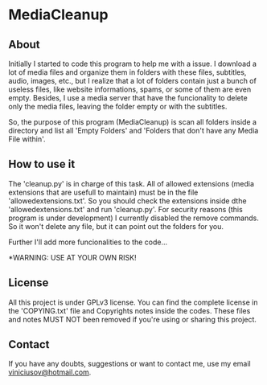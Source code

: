 # MediaCleanup

## About
Initially I started to code this program to help me with a issue.
I download a lot of media files and organize them in folders with these files, subtitles, audio, images, etc., but I realize that 
a lot of folders contain just a bunch of useless files, like website informations, spams, or some of them are even empty.
Besides, I use a media server that have the funcionality to delete only the media files, leaving the folder empty or with the subtitles.

So, the purpose of this program (MediaCleanup) is scan all folders inside a directory and list all 'Empty Folders' and 'Folders that don't have any Media File within'.

## How to use it
The 'cleanup.py' is in charge of this task. All of allowed extensions (media extensions that are usefull to maintain) must be in the file 'allowedextensions.txt'.
So you should check the extensions inside dthe 'allowedextensions.txt' and run 'cleanup.py'.
For security reasons (this program is under development) I currently disabled the remove commands.
So it won't delete any file, but it can point out the folders for you.

Further I'll add more funcionalities to the code...

*WARNING: USE AT YOUR OWN RISK!

## License
All this project is under GPLv3 license. You can find the complete license in the 'COPYING.txt' file and Copyrights notes inside the codes.
These files and notes MUST NOT been removed if you're using or sharing this project.

## Contact
If you have any doubts, suggestions or want to contact me, use my email viniciusov@hotmail.com.
